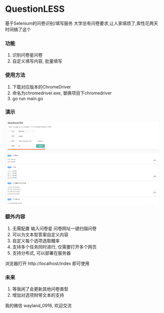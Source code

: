 # QuestionLESS
基于Selenium的问卷识别/填写服务
大学总有问卷要求,让人家填烦了,索性花两天时间搞了这个

### 功能
1. 识别问卷星问卷
2. 自定义填写内容, 批量填写

### 使用方法
1. 下载对应版本的ChromeDriver
2. 命名为chromedriver.exe, 替换项目下chromedriver
3. go run main.go

### 演示
![image](./face.png)


### 额外内容
1. 无需配置 输入问卷星 问卷网址一键扫描问卷
2. 可以为文本型答案自定义内容
3. 自定义每个选项选取概率
4. 支持多个任务同时进行, 仅需要打开多个网页
5. 支持分布式, 可以部署在服务器
   
浏览器打开 http://localhost/index 即可使用

### 未来
1. 等我闲了会更新其他问卷类型
2. 增加对选项附带文本的支持

我的微信 wayland_0916, 欢迎交流
